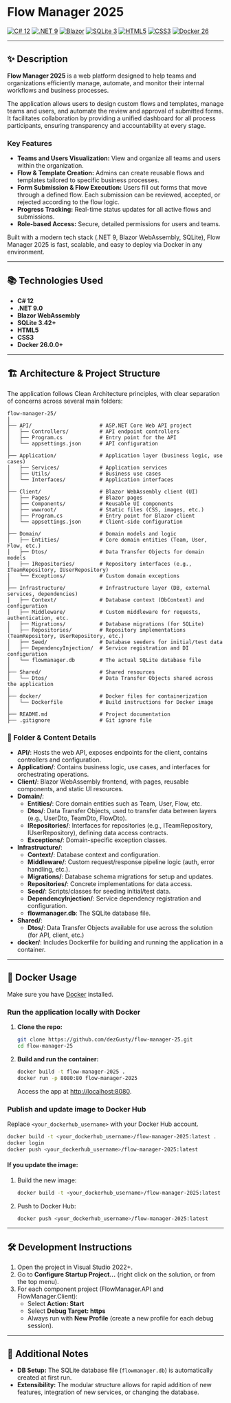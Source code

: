 # Flow Manager 2025

[![C# 12](https://img.shields.io/badge/C%23-12-blue?style=flat-square)](https://learn.microsoft.com/en-us/dotnet/csharp/whats-new/csharp-12)
[![.NET 9](https://img.shields.io/badge/.NET-9.0-blueviolet?style=flat-square)](https://dotnet.microsoft.com/en-us/download/dotnet/9.0)
[![Blazor](https://img.shields.io/badge/Blazor-WebAssembly-purple?style=flat-square)](https://learn.microsoft.com/en-us/aspnet/core/blazor/)
[![SQLite 3](https://img.shields.io/badge/SQLite-3.42-lightgrey?style=flat-square)](https://www.sqlite.org/index.html)
[![HTML5](https://img.shields.io/badge/HTML-5-orange?style=flat-square)](https://developer.mozilla.org/en-US/docs/Web/HTML)
[![CSS3](https://img.shields.io/badge/CSS-3-blue?style=flat-square)](https://developer.mozilla.org/en-US/docs/Web/CSS)
[![Docker 26](https://img.shields.io/badge/Docker-26.0.0-blue?style=flat-square)](https://docs.docker.com/engine/release-notes/)

---

## ✨ Description

**Flow Manager 2025** is a web platform designed to help teams and organizations efficiently manage, automate, and monitor their internal workflows and business processes.

The application allows users to design custom flows and templates, manage teams and users, and automate the review and approval of submitted forms. It facilitates collaboration by providing a unified dashboard for all process participants, ensuring transparency and accountability at every stage.

### Key Features

- **Teams and Users Visualization:** View and organize all teams and users within the organization.
- **Flow & Template Creation:** Admins can create reusable flows and templates tailored to specific business processes.
- **Form Submission & Flow Execution:** Users fill out forms that move through a defined flow. Each submission can be reviewed, accepted, or rejected according to the flow logic.
- **Progress Tracking:** Real-time status updates for all active flows and submissions.
- **Role-based Access:** Secure, detailed permissions for users and teams.

Built with a modern tech stack (.NET 9, Blazor WebAssembly, SQLite), Flow Manager 2025 is fast, scalable, and easy to deploy via Docker in any environment.

---

## 📚 Technologies Used

- **C# 12**
- **.NET 9.0**
- **Blazor WebAssembly**
- **SQLite 3.42+**
- **HTML5**
- **CSS3**
- **Docker 26.0.0+**

---

## 🏗️ Architecture & Project Structure

The application follows Clean Architecture principles, with clear separation of concerns across several main folders:

```
flow-manager-25/
│
├── API/                      # ASP.NET Core Web API project
│   ├── Controllers/          # API endpoint controllers
│   ├── Program.cs            # Entry point for the API
│   └── appsettings.json      # API configuration
│
├── Application/              # Application layer (business logic, use cases)
│   ├── Services/             # Application services
│   ├── Utils/                # Business use cases
│   └── Interfaces/           # Application interfaces
│
├── Client/                   # Blazor WebAssembly client (UI)
│   ├── Pages/                # Blazor pages
│   ├── Components/           # Reusable UI components
│   ├── wwwroot/              # Static files (CSS, images, etc.)
│   ├── Program.cs            # Entry point for Blazor client
│   └── appsettings.json      # Client-side configuration
│
├── Domain/                   # Domain models and logic
│   ├── Entities/             # Core domain entities (Team, User, Flow, etc.)
│   ├── Dtos/                 # Data Transfer Objects for domain models
│   ├── IRepositories/        # Repository interfaces (e.g., ITeamRepository, IUserRepository)
│   └── Exceptions/           # Custom domain exceptions
│
├── Infrastructure/           # Infrastructure layer (DB, external services, dependencies)
│   ├── Context/              # Database context (DbContext) and configuration
│   ├── Middleware/           # Custom middleware for requests, authentication, etc.
│   ├── Migrations/           # Database migrations (for SQLite)
│   ├── Repositories/         # Repository implementations (TeamRepository, UserRepository, etc.)
│   ├── Seed/                 # Database seeders for initial/test data
│   ├── DependencyInjection/  # Service registration and DI configuration
│   └── flowmanager.db        # The actual SQLite database file
│
├── Shared/                   # Shared resources
│   └── Dtos/                 # Data Transfer Objects shared across the application
│
├── docker/                   # Docker files for containerization
│   └── Dockerfile            # Build instructions for Docker image
│
├── README.md                 # Project documentation
├── .gitignore                # Git ignore file
```

### 📂 Folder & Content Details

- **API/**: Hosts the web API, exposes endpoints for the client, contains controllers and configuration.
- **Application/**: Contains business logic, use cases, and interfaces for orchestrating operations.
- **Client/**: Blazor WebAssembly frontend, with pages, reusable components, and static UI resources.
- **Domain/**:  
  - **Entities/**: Core domain entities such as Team, User, Flow, etc.
  - **Dtos/**: Data Transfer Objects, used to transfer data between layers (e.g., UserDto, TeamDto, FlowDto).
  - **IRepositories/**: Interfaces for repositories (e.g., ITeamRepository, IUserRepository), defining data access contracts.
  - **Exceptions/**: Domain-specific exception classes.
- **Infrastructure/**:  
  - **Context/**: Database context and configuration.
  - **Middleware/**: Custom request/response pipeline logic (auth, error handling, etc.).
  - **Migrations/**: Database schema migrations for setup and updates.
  - **Repositories/**: Concrete implementations for data access.
  - **Seed/**: Scripts/classes for seeding initial/test data.
  - **DependencyInjection/**: Service dependency registration and configuration.
  - **flowmanager.db**: The SQLite database file.
- **Shared/**:
  - **Dtos/**: Data Transfer Objects available for use across the solution (for API, client, etc.)
- **docker/**: Includes Dockerfile for building and running the application in a container.

---

## 🐳 Docker Usage

Make sure you have [Docker](https://www.docker.com/get-started) installed.

### Run the application locally with Docker

1. **Clone the repo:**
   ```bash
   git clone https://github.com/dezGusty/flow-manager-25.git
   cd flow-manager-25
   ```

2. **Build and run the container:**
   ```bash
   docker build -t flow-manager-2025 .
   docker run -p 8080:80 flow-manager-2025
   ```
   Access the app at [http://localhost:8080](http://localhost:8080).

### Publish and update image to Docker Hub

Replace `<your_dockerhub_username>` with your Docker Hub account.

```bash
docker build -t <your_dockerhub_username>/flow-manager-2025:latest .
docker login
docker push <your_dockerhub_username>/flow-manager-2025:latest
```

#### If you update the image:

1. Build the new image:
   ```bash
   docker build -t <your_dockerhub_username>/flow-manager-2025:latest .
   ```
2. Push to Docker Hub:
   ```bash
   docker push <your_dockerhub_username>/flow-manager-2025:latest
   ```

---

## 🛠️ Development Instructions

1. Open the project in Visual Studio 2022+.
2. Go to **Configure Startup Project...** (right click on the solution, or from the top menu).
3. For each component project (FlowManager.API and FlowManager.Client):
    - Select **Action: Start**
    - Select **Debug Target: https**
    - Always run with **New Profile** (create a new profile for each debug session).
   
---

## 📝 Additional Notes

- **DB Setup:** The SQLite database file (`flowmanager.db`) is automatically created at first run.
- **Extensibility:** The modular structure allows for rapid addition of new features, integration of new services, or changing the database.
